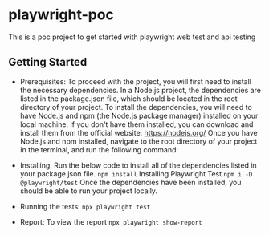 # playwright-poc

This is a poc project to get started with playwright web test and api testing

## Getting Started

- Prerequisites:
To proceed with the project, you will first need to install the necessary dependencies. In a Node.js project, the dependencies are listed in the package.json file, which should be located in the root directory of your project.
To install the dependencies, you will need to have Node.js and npm (the Node.js package manager) installed on your local machine. If you don't have them installed, you can download and install them from the official website: https://nodejs.org/
Once you have Node.js and npm installed, navigate to the root directory of your project in the terminal, and run the following command:

- Installing:
Run the below code to install all of the dependencies listed in your package.json file.
`npm install`
Installing Playwright Test
`npm i -D @playwright/test`
Once the dependencies have been installed, you should be able to run your project locally.

- Running the tests:
`npx playwright test`

- Report:
To view the report
`npx playwright show-report`
